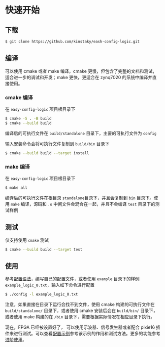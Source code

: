 # 快速开始

## 下载

```bash
$ git clone https://github.com/kinstaky/eash-config-logic.git
```



## 编译

可以使用 cmake 或者 make 编译，cmake 更慢，但包含了完整的文档和测试，适合进一步的调试和开发；make 更快，更适合在 zynq7020 的系统中编译并直接使用。

### cmake 编译

在 `easy-config-logic` 项目根目录下

```bash
$ cmake -S . -B build
$ cmake --build build
```

编译后的可执行文件在 `build/standalone` 目录下，主要的可执行文件为 `config`

输入安装命令会将可执行文件复制到 `build/bin` 目录下

```bash
$ cmake --build build --target install
```



### make 编译

在 `easy-config-logic` 项目根目录下

```bash
$ make all
```

编译后的可执行文件在根目录 `standalone`目录下，并且会复制到 `bin` 目录下。使用 `make` 编译，源码和 `.o` 中间文件会混合在一起，并且不会编译 `test` 目录下的测试样例



## 测试

仅支持使用 `cmake` 测试

```bash
$ cmake --build build --target test
```



## 使用

参考[配置语法](config_syntax.md)，编写自己的配置文件，或者使用 `example` 目录下的样例 `example_logic_0.txt`，输入如下命令进行配置

```bash
$ ./config -l example_logic_0.txt
```

注意，如果直接在目录下运行会找不到文件，使用 cmake 构建的可执行文件在 `build/standalone/` 目录下，或者使用 cmake 安装后会在 `build/bin/` 目录下，或者使用 make 构建的在 `/bin` 目录下，需要根据实际情况在相应目录下执行。

现在，FPGA 已经被设置好了， 可以使用示波器、信号发生器或者配合 pixie16 插件来进行测试。可以查看[配置示例](config_examples.md)参考该示例的作用和测试方法。更多的功能参考[进阶使用](advanced.md)。
